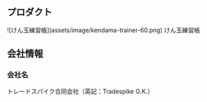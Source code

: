 <a name="Products"></a>
## プロダクト

<p class="middle">
![けん玉練習帳](assets/image/kendama-trainer-60.png) けん玉練習帳
</p>

<a name="Company"></a>
## 会社情報

### 会社名

トレードスパイク合同会社（英記：Tradespike G.K.）